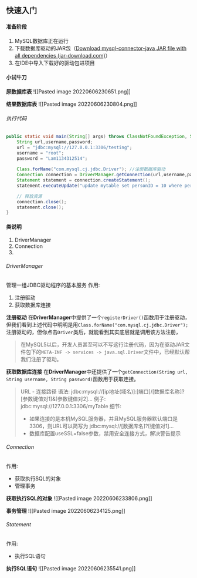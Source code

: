 ## 快速入门
#### 准备阶段
1. MySQL数据库正在运行
2. 下载数据库驱动的JAR包（[Download mysql-connector-java JAR file with all dependencies (jar-download.com)](https://jar-download.com/artifacts/mysql/mysql-connector-java/8.0.29)）
3. 在IDE中导入下载好的驱动包进项目

#### 小试牛刀
**原数据库表**
![[Pasted image 20220606230651.png]]

**结果数据库表**
![[Pasted image 20220606230804.png]]

###### 执行代码
```java
public static void main(String[] args) throws ClassNotFoundException, SQLException {  
    String url,username,password;  
    url = "jdbc:mysql://127.0.0.1:3306/testing";  
    username = "root";  
    password = "Lam1134312514";  
  
    Class.forName("com.mysql.cj.jdbc.Driver"); //注册数据库驱动
    Connection connection = DriverManager.getConnection(url,username,password); //建立数据库链接 
    Statement statement = connection.createStatement();  
    statement.executeUpdate("update mytable set personID = 10 where personID = 1");

	// 释放资源
	connection.close();
	statement.close();
}
```

#### 类说明
1. DriverManager
2. Connection
3. 
###### DriverManager
管理一组JDBC驱动程序的基本服务
作用:
1. 注册驱动
2. 获取数据库连接

**注册驱动**
在**DriverManager**中提供了一个`registerDriver()`函数用于注册驱动，但我们看到上述代码中明明是用`Class.forName("com.mysql.cj.jdbc.Driver");`注册驱动的，但你点击`Driver`类后，就能看到其实底层就是调用该方法注册，
> 在MySQL5以后，开发人员甚至可以不写这行注册代码，因为在驱动JAR文件包下的`META-INF -> services -> java.sql.Driver`文件中，已经默认帮我们注册了驱动。

**获取数据库连接**
在**DriverManager**中还提供了一个`getConnection(String url, String username, String password)`函数用于获取连接。
> URL - 连接路径
> 语法: jdbc:mysql://[ip地址(域名)]:[端口]/[数据库名称]?[参数键值对1]&[参数键值对2]...
> 例子: jdbc:mysql://127.0.0.1:3306/myTable
> 细节:
> - 如果连接的是本机MySQL服务器，并且MySQL服务器默认端口是3306，则URL可以简写为 jdbc:mysql://[数据库名]?[键值对1]...
> - 数据库配置useSSL=false参数，禁用安全连接方式，解决警告提示

###### Connection
作用:
- 获取执行SQL的对象
- 管理事务

**获取执行SQL的对象**
![[Pasted image 20220606233806.png]]

**事务管理**
![[Pasted image 20220606234125.png]]

###### Statement
作用:
- 执行SQL语句

**执行SQL语句**
![[Pasted image 20220606235541.png]]